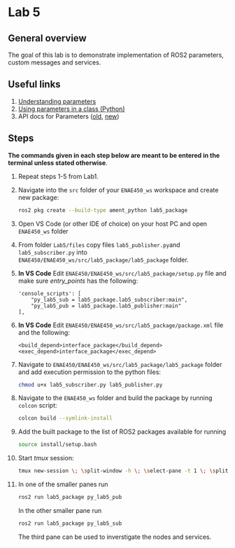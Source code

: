 # Lab 5

## General overview

The goal of this lab is to demonstrate implementation of ROS2 parameters, custom messages and services.

## Useful links

1. [Understanding parameters](https://docs.ros.org/en/humble/Tutorials/Beginner-CLI-Tools/Understanding-ROS2-Parameters/Understanding-ROS2-Parameters.html)
2. [Using parameters in a class (Python)](https://docs.ros.org/en/humble/Tutorials/Beginner-Client-Libraries/Using-Parameters-In-A-Class-Python.html)
3. API docs for Parameters ([old](https://docs.ros2.org/foxy/api/rclpy/api/parameters.html), [new](https://docs.ros.org/en/iron/p/rclpy/rclpy.parameter.html))

## Steps

**The commands given in each step below are meant to be entered in the terminal unless stated otherwise**.

1. Repeat steps 1-5 from Lab1.

2. Navigate into the `src` folder of your `ENAE450_ws` workspace and create new package:
    ```bash
    ros2 pkg create --build-type ament_python lab5_package
    ```

3. Open VS Code (or other IDE of choice) on your host PC and open `ENAE450_ws` folder

8. From folder `Lab5/files` copy files `lab5_publisher.py`and `lab5_subscriber.py` into `ENAE450/ENAE450_ws/src/lab5_package/lab5_package` folder.

9. **In VS Code** Edit `ENAE450/ENAE450_ws/src/lab5_package/setup.py` file and make sure *entry_points* has the following:
    ```
    'console_scripts': [
        "py_lab5_sub = lab5_package.lab5_subscriber:main",
        "py_lab5_pub = lab5_package.lab5_publisher:main"
    ],
    ```
9. **In VS Code** Edit `ENAE450/ENAE450_ws/src/lab5_package/package.xml` file and the following:
    ```
    <build_depend>interface_package</build_depend>
    <exec_depend>interface_package</exec_depend>
    ```

10. Navigate to `ENAE450/ENAE450_ws/src/lab5_package/lab5_package` folder and add execution permission to the python files:
    ```bash
    chmod u+x lab5_subscriber.py lab5_publisher.py
    ```

11. Navigate to the `ENAE450_ws` folder and build the package by running `colcon` script:
    ```bash
    colcon build --symlink-install
    ```

12. Add the built package to the list of ROS2 packages available for running
    ```bash
    source install/setup.bash
    ```

13. Start *tmux* session:
    ```bash
    tmux new-session \; \split-window -h \; \select-pane -t 1 \; \split-window -v

    ```

14. In one of the smaller panes run
    ```bash
    ros2 run lab5_package py_lab5_pub
    ```
    In the other smaller pane run
    ```bash
    ros2 run lab5_package py_lab5_sub
    ```    
    The third pane can be used to inverstigate the nodes and services.
